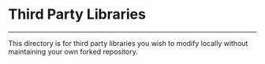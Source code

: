 # Third Party Libraries

___

This directory is for third party libraries you wish to modify locally without maintaining your own forked repository.